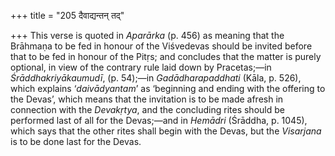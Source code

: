 +++
title = "205 दैवाद्यन्तन् तद्"

+++
This verse is quoted in *Aparārka* (p. 456) as meaning that the Brāhmaṇa
to be fed in honour of the Viśvedevas should be invited before that to
be fed in honour of the Pitṛs; and concludes that the matter is purely
optional, in view of the contrary rule laid down by Pracetas;—in
*Śrāddhakriyākaumudī*, (p. 54);—in *Gadādharapaddhati* (Kāla, p. 526),
which explains ‘*daivādyantam*’ as ‘beginning and ending with the
offering to the Devas’, which means that the invitation is to be made
afresh in connection with the *Devakṛtya*, and the concluding rites
should be performed last of all for the Devas;—and in *Hemādri*
(Śrāddha, p. 1045), which says that the other rites shall begin with the
Devas, but the *Visarjana* is to be done last for the Devas.


